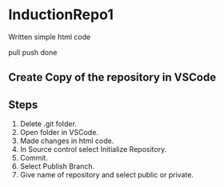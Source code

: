 # InductionRepo1

Written simple html code

pull push done

Create Copy of the repository in VSCode
--
Steps
-----
1. Delete .git folder.
2. Open folder in VSCode.
3. Made changes in html code.
4. In Source control select Initialize Repository.
5. Commit.
6. Select Publish  Branch.
7. Give name of repository and select public or private.
